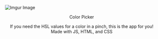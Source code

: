  ![Imgur Image](https://imgur.com/bTxTGnK.png)
 
 <p align="center">Color Picker</p>
 
  <p align="center">If you need the HSL values for a color in a pinch, this is the app for you! Made with JS, HTML, and CSS</p>
